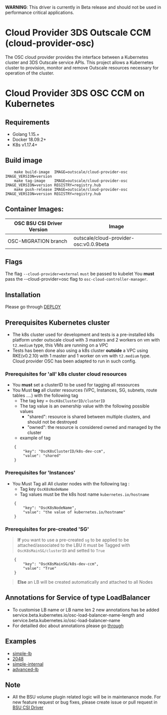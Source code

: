 **WARNING**: This driver is currently in Beta release and should not be used in performance critical applications.

# Cloud Provider 3DS Outscale CCM (cloud-provider-osc)
The OSC cloud provider provides the interface between a Kubernetes cluster and 3DS Outscale service APIs. 
This project allows a Kubernetes cluster to provision, monitor and remove Outscale resources necessary for operation of the cluster.

# Cloud Provider 3DS OSC CCM on Kubernetes

## Requirements
* Golang 1.15.+
* Docker 18.09.2+ 
* K8s v1.17.4+

## Build image

```
	make build-image  IMAGE=outscale/cloud-provider-osc IMAGE_VERSION=version
	make tag-image	  IMAGE=outscale/cloud-provider-osc IMAGE_VERSION=version REGISTRY=registry.hub
	make push-release IMAGE=outscale/cloud-provider-osc IMAGE_VERSION=version REGISTRY=registry.hub
```

## Container Images:

|OSC BSU CSI Driver Version | Image                                     |
|---------------------------|-------------------------------------------|
|OSC-MIGRATION branch       |outscale/cloud-provider-osc:v0.0.9beta     |


## Flags
The flag `--cloud-provider=external` `must` be passed to kubelet
You  **must** pass the --cloud-provider=osc flag to `osc-cloud-controller-manager`.


## Installation
Please go through [DEPLOY](./deploy/README.md)


## Prerequisites Kubernetes cluster

- The k8s cluster used for development and tests is a pre-installed k8s platform under outscale cloud with 3 masters and 2 workers on vm with `t2.medium` type, this VMs are running on a VPC
- Tests has been done also using a k8s cluster **outside** a VPC using RKE(v0.2.10) with 1 master and 1 worker on vm with `t2.medium` type. Cloud provider OSC has been adapted to run in such config. 

### Prerequisites for 'all' k8s cluster cloud resources
- You **must** set a clusterID to be used for tagging all ressources
- You Must **tag** all cluster resources (VPC, Instances, SG, subnets, route tables ....)  with the following tag
	* The tag key = `OscK8sClusterID/clusterID`
	* The tag value is an ownership value with the following possible values 
    	- "shared": resource is shared between multiple clusters, and should not be destroyed
     	- "owned": the resource is considered owned and managed by the cluster
	* example of tag
```     
	{
		"key": "OscK8sClusterID/k8s-dev-ccm",
		"value": "shared"
 	}
```
### Prerequisites for 'Instances'
- You Must Tag all All cluster nodes with the following tag :
	* Tag key `OscK8sNodeName`
	* Tag values must be the k8s host name `kubernetes.io/hostname`
	
```     
	{
		"key": "OscK8sNodeName",
		"value": "the value of kubernetes.io/hostname"
	}
```
 
### Prerequisites for pre-created 'SG'
 > **If** you want to use a pre-created `sg` to be applied to be attached/associated to the LBU 
   it must be Tagged with `OscK8sMainSG/clusterID` and setted to `True`
	
```     
	{
		"key": "OscK8sMainSG/k8s-dev-ccm",
		"value": "True"
	}
```
 > **Else** an LB will be created automatically and attached to all Nodes

## Annotations for Service of type LoadBalancer
- To customise LB name or LB name len 2 new annotations has be added  service.beta.kubernetes.io/osc-load-balancer-name-length and service.beta.kubernetes.io/osc-load-balancer-name 
- For detailled doc about annotations please go [through](./docs/annotations.md)

## Examples
- [simple-lb](./examples/simple-lb)
- [2048](./examples/2048)
- [simple-internal](./examples/simple-internal)
- [advanced-lb](./examples/advanced-lb)

## Note
* All the BSU volume plugin related logic will be in maintenance mode. For new feature request or bug fixes, please create issue or pull request in [BSU CSI Driver](https://github.com/outscale-dev/osc-bsu-csi-driver)
